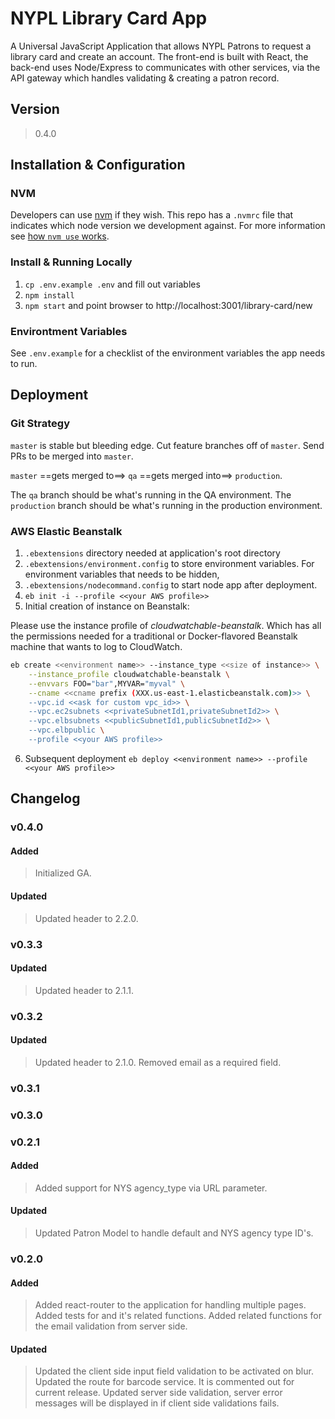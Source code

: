 # NYPL Library Card App

A Universal JavaScript Application that allows NYPL Patrons to request a library card and create an account. The front-end is built with React, the back-end uses Node/Express to communicates with other services, via the API gateway which handles validating & creating
a patron record.

## Version
> 0.4.0

## Installation & Configuration

### NVM

Developers can use [nvm](https://github.com/creationix/nvm) if they wish.
This repo has a `.nvmrc` file that indicates which node version we development against.
For more information see [how `nvm use` works](https://github.com/creationix/nvm#nvmrc).

### Install & Running Locally

1. `cp .env.example .env` and fill out variables
2. `npm install`  
3. `npm start` and point browser to http://localhost:3001/library-card/new

### Environtment Variables

See `.env.example` for a checklist of the environment variables the app
needs to run.

## Deployment

### Git Strategy

`master` is stable but bleeding edge. Cut feature branches off of `master`.
Send PRs to be merged into `master`.

`master` ==gets merged to==> `qa` ==gets merged into==> `production`.

The `qa` branch should be what's running in the QA environment.
The `production` branch should be what's running in the production environment.

### AWS Elastic Beanstalk
1. `.ebextensions` directory needed at application's root directory
2. `.ebextensions/environment.config` to store environment variables. For environment variables that needs to be hidden,
3. `.ebextensions/nodecommand.config` to start node app after deployment.
4. `eb init -i --profile <<your AWS profile>>`
5. Initial creation of instance on Beanstalk:

Please use the instance profile of _cloudwatchable-beanstalk_.
Which has all the permissions needed for a traditional or Docker-flavored Beanstalk
machine that wants to log to CloudWatch.

```bash
eb create <<environment name>> --instance_type <<size of instance>> \
    --instance_profile cloudwatchable-beanstalk \
    --envvars FOO="bar",MYVAR="myval" \
    --cname <<cname prefix (XXX.us-east-1.elasticbeanstalk.com)>> \
    --vpc.id <<ask for custom vpc_id>> \
    --vpc.ec2subnets <<privateSubnetId1,privateSubnetId2>> \
    --vpc.elbsubnets <<publicSubnetId1,publicSubnetId2>> \
    --vpc.elbpublic \
    --profile <<your AWS profile>>
```

6. Subsequent deployment
`eb deploy <<environment name>> --profile <<your AWS profile>>`

## Changelog

### v0.4.0
#### Added
> Initialized GA.
#### Updated
> Updated header to 2.2.0.

### v0.3.3
#### Updated
> Updated header to 2.1.1.

### v0.3.2
#### Updated
> Updated header to 2.1.0.
> Removed email as a required field.

### v0.3.1

### v0.3.0

### v0.2.1
#### Added
> Added support for NYS agency_type via URL parameter.
#### Updated
> Updated Patron Model to handle default and NYS agency type ID's.

### v0.2.0
#### Added
> Added react-router to the application for handling multiple pages.
> Added tests for <BarcodeContainer> and it's related functions.
> Added related functions for the email validation from server side.
#### Updated
> Updated the client side input field validation to be activated on blur.
> Updated the route for barcode service. It is commented out for current release.
> Updated server side validation, server error messages will be displayed in <ErrorBox> if client side validations fails.

